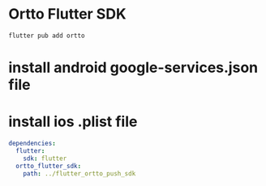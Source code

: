 # Ortto Flutter SDK



```
flutter pub add ortto
```

# install android google-services.json file 
# install ios .plist file


```yaml
dependencies:
  flutter:
    sdk: flutter
  ortto_flutter_sdk:
    path: ../flutter_ortto_push_sdk
```